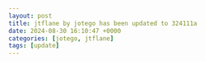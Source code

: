```yaml
---
layout: post
title: jtflane by jotego has been updated to 324111a
date: 2024-08-30 16:10:47 +0000
categories: [jotego, jtflane]
tags: [update]
---
```


